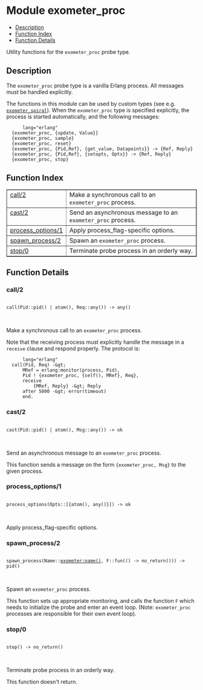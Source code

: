

# Module exometer_proc #
* [Description](#description)
* [Function Index](#index)
* [Function Details](#functions)


Utility functions for the `exometer_proc` probe type.

<a name="description"></a>

## Description ##



The `exometer_proc` probe type is a vanilla Erlang process. All messages
must be handled explicitly.


The functions in this module can be used by custom types
(see e.g. [`exometer_spiral`](exometer_spiral.md)). When the `exometer_proc` type is
specified explicitly, the process is started automatically, and the
following messages:

```
      lang="erlang"
  {exometer_proc, {update, Value}}
  {exometer_proc, sample}
  {exometer_proc, reset}
  {exometer_proc, {Pid,Ref}, {get_value, Datapoints}} -> {Ref, Reply}
  {exometer_proc, {Pid,Ref}, {setopts, Opts}} -> {Ref, Reply}
  {exometer_proc, stop}
```
<a name="index"></a>

## Function Index ##


<table width="100%" border="1" cellspacing="0" cellpadding="2" summary="function index"><tr><td valign="top"><a href="#call-2">call/2</a></td><td>Make a synchronous call to an <code>exometer_proc</code> process.</td></tr><tr><td valign="top"><a href="#cast-2">cast/2</a></td><td>Send an asynchronous message to an <code>exometer_proc</code> process.</td></tr><tr><td valign="top"><a href="#process_options-1">process_options/1</a></td><td>Apply process_flag-specific options.</td></tr><tr><td valign="top"><a href="#spawn_process-2">spawn_process/2</a></td><td>Spawn an <code>exometer_proc</code> process.</td></tr><tr><td valign="top"><a href="#stop-0">stop/0</a></td><td>Terminate probe process in an orderly way.</td></tr></table>


<a name="functions"></a>

## Function Details ##

<a name="call-2"></a>

### call/2 ###


<pre><code>
call(Pid::pid() | atom(), Req::any()) -&gt; any()
</code></pre>
<br />


Make a synchronous call to an `exometer_proc` process.


Note that the receiving process must explicitly handle the message in a
`receive` clause and respond properly. The protocol is:

```
      lang="erlang"
  call(Pid, Req) -&gt;
      MRef = erlang:monitor(process, Pid),
      Pid ! {exometer_proc, {self(), MRef}, Req},
      receive
          {MRef, Reply} -&gt; Reply
      after 5000 -&gt; error(timeout)
      end.
```

<a name="cast-2"></a>

### cast/2 ###


<pre><code>
cast(Pid::pid() | atom(), Msg::any()) -&gt; ok
</code></pre>
<br />


Send an asynchronous message to an `exometer_proc` process.


This function sends a message on the form `{exometer_proc, Msg}` to the
given process.
<a name="process_options-1"></a>

### process_options/1 ###


<pre><code>
process_options(Opts::[{atom(), any()}]) -&gt; ok
</code></pre>
<br />

Apply process_flag-specific options.
<a name="spawn_process-2"></a>

### spawn_process/2 ###


<pre><code>
spawn_process(Name::<a href="exometer.md#type-name">exometer:name()</a>, F::fun(() -&gt; no_return())) -&gt; pid()
</code></pre>
<br />


Spawn an `exometer_proc` process.


This function sets up appropriate monitoring, and calls the function `F`
which needs to initialize the probe and enter an event loop.
(Note: `exometer_proc` processes are responsible for their own event loop).
<a name="stop-0"></a>

### stop/0 ###


<pre><code>
stop() -&gt; no_return()
</code></pre>
<br />


Terminate probe process in an orderly way.


This function doesn't return.
